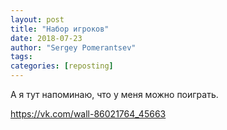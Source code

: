 ```yaml
---
layout: post
title: "Набор игроков"
date: 2018-07-23
author: "Sergey Pomerantsev"
tags:
categories: [reposting]
---
```


А я тут напоминаю, что у меня можно поиграть.

<https://vk.com/wall-86021764_45663>

